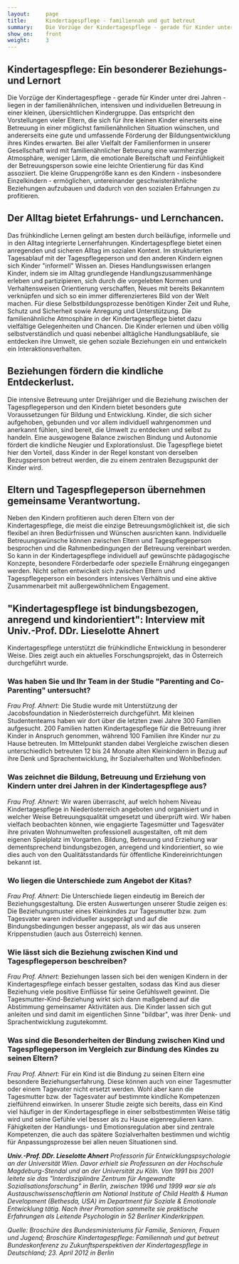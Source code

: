 ```yaml
---
layout:     page
title:      Kindertagespflege - familiennah und gut betreut
summary:    Die Vorzüge der Kindertagespflege - gerade für Kinder unter drei Jahren - liegen in der familienähnlichen, intensiven und individuellen Betreuung in einer kleinen, übersichtlichen Kindergruppe.
show_on:    front
weight:     3
---
```


## Kindertagespflege: Ein besonderer Beziehungs- und Lernort

Die Vorzüge der Kindertagespflege - gerade für Kinder unter drei Jahren - liegen in der familienähnlichen, intensiven und individuellen Betreuung in einer kleinen, übersichtlichen Kindergruppe. Das entspricht den Vorstellungen vieler Eltern, die sich für ihre kleinen Kinder einerseits eine Betreuung in einer möglichst familienähnlichen Situation wünschen, und andererseits eine gute und umfassende Förderung der Bildungsentwicklung ihres Kindes erwarten. Bei aller Vielfalt der Familienformen in unserer Gesellschaft wird mit familienähnlicher Betreuung eine warmherzige Atmosphäre, weniger Lärm, die emotionale Bereitschaft und Feinfühligkeit der Betreuungsperson sowie eine leichte Orientierung für das Kind assoziiert. Die kleine Gruppengröße kann es den Kindern - insbesondere Einzelkindern - ermöglichen, untereinander geschwisterähnliche Beziehungen aufzubauen und dadurch von den sozialen Erfahrungen zu profitieren.

## Der Alltag bietet Erfahrungs- und Lernchancen.

Das frühkindliche Lernen gelingt am besten durch beiläufige, informelle und in den Alltag integrierte Lernerfahrungen. Kindertagespflege bietet einen anregenden und sicheren Alltag im sozialen Kontext. Im strukturierten Tagesablauf mit der Tagespflegeperson und den anderen Kindern eignen sich Kinder "informell" Wissen an. Dieses Handlungswissen erlangen Kinder, indem sie im Alltag grundlegende Handlungszusammenhänge erleben und partizipieren, sich durch die vorgelebten Normen und Verhaltensweisen Orientierung verschaffen, Neues mit bereits Bekanntem verknüpfen und sich so ein immer differenzierteres Bild von der Welt machen. Für diese Selbstbildungsprozesse benötigen Kinder Zeit und Ruhe, Schutz und Sicherheit sowie Anregung und Unterstützung. Die familienähnliche Atmosphäre in der Kindertagespflege bietet dazu vielfältige Gelegenheiten und Chancen. Die Kinder erlernen und üben völlig selbstverständlich und quasi nebenbei alltägliche Handlungsabläufe, sie entdecken ihre Umwelt, sie gehen soziale Beziehungen ein und entwickeln ein Interaktionsverhalten.

## Beziehungen fördern die kindliche Entdeckerlust.

Die intensive Betreuung unter Dreijähriger und die Beziehung zwischen der Tagespflegeperson und den Kindern bietet besonders gute Voraussetzungen für Bildung und Entwicklung. Kinder, die sich sicher aufgehoben, gebunden und vor allem individuell wahrgenommen und anerkannt fühlen, sind bereit, die Umwelt zu entdecken und selbst zu handeln. Eine ausgewogene Balance zwischen Bindung und Autonomie fördert die kindliche Neugier und Explorationslust. Die Tagespflege bietet hier den Vorteil, dass Kinder in der Regel konstant von derselben Bezugsperson betreut werden, die zu einem zentralen Bezugspunkt der Kinder wird.

## Eltern und Tagespflegeperson übernehmen gemeinsame Verantwortung.

Neben den Kindern profitieren auch deren Eltern von der Kindertagespflege, die meist die einzige Betreuungsmöglichkeit ist, die sich flexibel an ihren Bedürfnissen und Wünschen ausrichten kann. Individuelle Betreuungswünsche können zwischen Eltern und Tagespflegeperson besprochen und die Rahmenbedingungen der Betreuung vereinbart werden. So kann in der Kindertagespflege individuell auf gewünschte pädagogische Konzepte, besondere Förderbedarfe oder spezielle Ernährung eingegangen werden. Nicht selten entwickelt sich zwischen Eltern und Tagespflegeperson ein besonders intensives Verhältnis und eine aktive Zusammenarbeit mit außergewöhnlichem Engagement.

## "Kindertagespflege ist bindungsbezogen, anregend und kindorientiert": Interview mit Univ.-Prof. DDr. Lieselotte Ahnert

Kindertagespflege unterstützt die frühkindliche Entwicklung in besonderer Weise. Dies zeigt auch ein aktuelles Forschungsprojekt, das in Österreich durchgeführt wurde.

### Was haben Sie und Ihr Team in der Studie "Parenting and Co-Parenting" untersucht?

*Frau Prof. Ahnert:* Die Studie wurde mit Unterstützung der Jacobsfoundation in Niederösterreich durchgeführt. Mit kleinen Studententeams haben wir dort über die letzten zwei Jahre 300 Familien aufgesucht. 200 Familien hatten Kindertagespflege für die Betreuung ihrer Kinder in Anspruch genommen, während 100 Familien ihre Kinder nur zu Hause betreuten. Im Mittelpunkt standen dabei Vergleiche zwischen diesen unterschiedlich betreuten 12 bis 24 Monate alten Kleinkindern in Bezug auf ihre Denk und Sprachentwicklung, ihr Sozialverhalten und Wohlbefinden.

### Was zeichnet die Bildung, Betreuung und Erziehung von Kindern unter drei Jahren in der Kindertagespflege aus?

*Frau Prof. Ahnert:* Wir waren überrascht, auf welch hohem Niveau Kindertagespflege in Niederösterreich angeboten und organisiert und in welcher Weise Betreuungsqualität umgesetzt und überprüft wird. Wir haben vielfach beobachten können, wie engagierte Tagesmütter und Tagesväter ihre privaten Wohnumwelten professionell ausgestalten, oft mit dem eigenen Spielplatz im Vorgarten. Bildung, Betreuung und Erziehung war dementsprechend bindungsbezogen, anregend und kindorientiert, so wie dies auch von den Qualitätsstandards für öffentliche Kindereinrichtungen bekannt ist.

### Wo liegen die Unterschiede zum Angebot der Kitas?

*Frau Prof. Ahnert:* Die Unterschiede liegen eindeutig im Bereich der Beziehungsgestaltung. Die ersten Auswertungen unserer Studie zeigen es: Die Beziehungsmuster eines Kleinkindes zur Tagesmutter bzw. zum Tagesvater waren individueller ausgeprägt und auf die Bindungsbedingungen besser angepasst, als wir das aus unseren Krippenstudien (auch aus Österreich) kennen.

### Wie lässt sich die Beziehung zwischen Kind und Tagespflegeperson beschreiben?

*Frau Prof. Ahnert:* Beziehungen lassen sich bei den wenigen Kindern in der Kindertagespflege einfach besser gestalten, sodass das Kind aus dieser Beziehung viele positive Einflüsse für seine Gefühlswelt gewinnt. Die Tagesmutter-Kind-Beziehung wirkt sich dann maßgebend auf die Abstimmung gemeinsamer Aktivitäten aus. Die Kinder lassen sich gut anleiten und sind damit im eigentlichen Sinne "bildbar", was ihrer Denk- und Sprachentwicklung zugutekommt.

### Was sind die Besonderheiten der Bindung zwischen Kind und Tagespflegeperson im Vergleich zur Bindung des Kindes zu seinen Eltern?

*Frau Prof. Ahnert:* Für ein Kind ist die Bindung zu seinen Eltern eine besondere Beziehungserfahrung. Diese können auch von einer Tagesmutter oder einem Tagevater nicht ersetzt werden. Wohl aber kann die Tagesmutter bzw. der Tagesvater auf bestimmte kindliche Kompetenzen zielführend einwirken. In unserer Studie zeigte sich bereits, dass ein Kind viel häufiger in der Kindertagespflege in einer selbstbestimmten Weise tätig wird und seine Gefühle viel besser als zu Hause eigenregulieren kann. Fähigkeiten der Handlungs- und Emotionsregulation aber sind zentrale Kompetenzen, die auch das spätere Sozialverhalten bestimmen und wichtig für Anpassungsprozesse bei allen neuen Situationen sind.

*__Univ.-Prof. DDr. Lieselotte Ahnert__ Professorin für Entwicklungspsychologie an der Universität Wien. Davor erhielt sie Professuren an der Hochschule Magdeburg-Stendal und an der Universität zu Köln. Von 1991 bis 2001 leitete sie das "Interdisziplinäre Zentrum für Angewandte Sozialisationsforschung" in Berlin, zwischen 1996 und 1999 war sie als Austauschwissenschaftlerin am National Institute of Child Health & Human Development (Bethesda, USA) im Department für Soziale & Emotionale Entwicklung tätig. Nach ihrer Promotion sammelte sie praktische Erfahrungen als Leitende Psychologin in 52 Berliner Kinderkrippen.*

*Quelle: Broschüre des Bundesministeriums für Familie, Senioren, Frauen und Jugend; Broschüre Kindertagespflege: Familiennah und gut betreut Bundeskonferenz zu Zukunftsperspektiven der Kindertagespflege in Deutschland; 23. April 2012 in Berlin*
